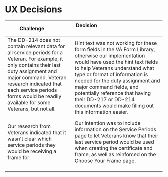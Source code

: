 # UX Decisions

| Challenge &nbsp; &nbsp; &nbsp; &nbsp; &nbsp; | Decision &nbsp; &nbsp; &nbsp; &nbsp; &nbsp; &nbsp; &nbsp; &nbsp; &nbsp; &nbsp; &nbsp; &nbsp; &nbsp; &nbsp; &nbsp; &nbsp; &nbsp; &nbsp; &nbsp; &nbsp; &nbsp; &nbsp; &nbsp; &nbsp; &nbsp; &nbsp; &nbsp; &nbsp; |
| ------------------- | ----------  | 
| The DD-214 does not contain relevant data for all service periods for a Veteran. For example, it only contains their last duty assignment and major command. Veteran research indicated that each service periods forms would be readily available for some Veterans, but not all.<br/><br/> | Hint text was not working for these form fields in the VA Form Library, otherwise our implementation would have used the hint text fields to help Veterans understand what type or format of information is needed for the duty assignment and major command fields, and potentially reference that having their DD-217 or DD-214 documents would make filling out this information easier. |
| Our research from Veterans indicated that it wasn't clear which service periods they would be receiving a frame for.<br/><br/> | Our intention was to include information on the Service Periods page to let Veterans know that their last service period would be used when creating the certificate and frame, as well as reinforced on the Choose Your Frame page.<br/><br/> |
